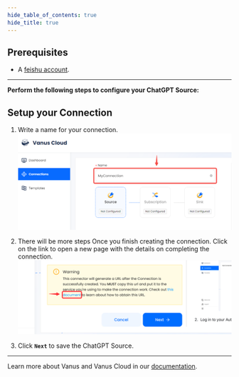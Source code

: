 ```yaml
--- 
hide_table_of_contents: true
hide_title: true
---
```


## Prerequisites

- A [feishu account](https://www.feishu.cn).

---

**Perform the following steps to configure your ChatGPT Source:**

## Setup your Connection

1. Write a name for your connection.
![img.png](images/1.png)
2. There will be more steps Once you finish creating the connection. Click on the link to open a new page with the details on completing the connection.
      ![](images/warning.png)

3. Click **`Next`** to save the ChatGPT Source. 

---   

Learn more about Vanus and Vanus Cloud in our [documentation](https://docs.vanus.ai).
